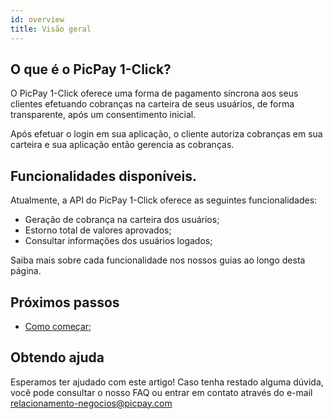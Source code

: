 ```yaml
---
id: overview
title: Visão geral
---
```


## O que é o PicPay 1-Click?

O PicPay 1-Click oferece uma forma de pagamento síncrona aos seus clientes efetuando cobranças na carteira de seus usuários, de forma transparente, após um consentimento inicial.

Após efetuar o login em sua aplicação, o cliente autoriza cobranças em sua carteira e sua aplicação então gerencia as cobranças.

## Funcionalidades disponíveis.

Atualmente, a API do PicPay 1-Click oferece as seguintes funcionalidades:

- Geração de cobrança na carteira dos usuários;
- Estorno total de valores aprovados;
- Consultar informações dos usuários logados;
    
Saiba mais sobre cada funcionalidade nos nossos guias ao longo desta página.

## Próximos passos

- [Como começar](/one-click/intro/getting-started);

## Obtendo ajuda
Esperamos ter ajudado com este artigo! Caso tenha restado alguma dúvida, você pode consultar o nosso FAQ ou entrar em contato através do e-mail relacionamento-negocios@picpay.com

